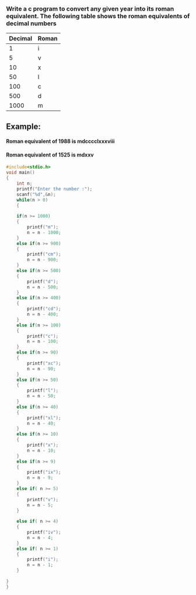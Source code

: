 ### Write a c program to convert any given year into its roman equivalent. The following table shows the roman equivalents of decimal numbers

|  Decimal   |  Roman   |
|------------|----------|
|1           |    i     |
|5           |    v     |
|10          |    x     |
|50          |    l     |
|100         |    c     |
|500         |    d     |
|1000        |    m     |

## Example:
#### Roman equivalent of 1988 is mdcccclxxxviii 
#### Roman equivalent of 1525 is mdxxv 


```c
#include<stdio.h>
void main()
{
	int n;
	printf("Enter the number :");
	scanf("%d",&n);
	while(n > 0)
	{
	
	if(n >= 1000)
	{
		printf("m");
		n = n - 1000;
	}
	else if(n >= 900)
	{
		printf("cm");
		n = n - 900;
	}
	else if(n >= 500)
	{
		printf("d");
		n = n - 500;
	}
	else if(n >= 400)
	{
		printf("cd");
		n = n - 400;
	}
	else if(n >= 100)
	{
		printf("c");
		n = n - 100;
	}
	else if(n >= 90)
	{
		printf("xc");
		n = n - 90;
	}
	else if(n >= 50)
	{
		printf("l");
		n = n - 50;
	}
	else if(n >= 40)
	{
		printf("xl");
		n = n - 40;
	}
	else if(n >= 10)
	{
		printf("x");
		n = n - 10;
	}
	else if(n >= 9)
	{
		printf("ix");
		n = n - 9;
	}
	else if( n >= 5)
	{
		printf("v");
		n = n - 5;
	}
	
	else if( n >= 4)
	{
		printf("iv");
		n = n - 4;
	}
	else if( n >= 1)
	{
		printf("i");
		n = n - 1;
	}
	
}
}

```



